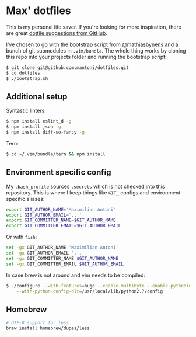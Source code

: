 # Max' dotfiles

This is my personal life saver. If you're looking for more inspiration, there
are great [dotfile suggestions from GitHub][dotfiles].

I've chosen to go with the bootstrap script from [@mathiasbynens][] and a bunch
of git submodules in `.vim/bundle`. The whole thing works by cloning this repo
into your projects folder and running the bootstrap script:

```bash
$ git clone git@github.com:mantoni/dotfiles.git
$ cd dotfiles
$ ./bootstrap.sh
```

## Additional setup

Syntastic linters:

```bash
$ npm install eslint_d -g
$ npm install json -g
$ npm install diff-so-fancy -g
```

Tern:

```bash
$ cd ~/.vim/bundle/tern && npm install
```

## Environment specific config

My `.bash_profile` sources `.secrets` which is not checked into this
repository. This is where I keep things like `GIT_` configs and environment
specific aliases:

```bash
export GIT_AUTHOR_NAME='Maximilian Antoni'
export GIT_AUTHOR_EMAIL='...'
export GIT_COMMITTER_NAME=$GIT_AUTHOR_NAME
export GIT_COMMITTER_EMAIL=$GIT_AUTHOR_EMAIL
```

Or with `fish`:

```bash
set -gx GIT_AUTHOR_NAME 'Maximilian Antoni'
set -gx GIT_AUTHOR_EMAIL '...'
set -gx GIT_COMMITTER_NAME $GIT_AUTHOR_NAME
set -gx GIT_COMMITTER_EMAIL $GIT_AUTHOR_EMAIL
```

In case brew is not around and vim needs to be compiled:

```bash
$ ./configure --with-features=huge --enable-multibyte --enable-pythoninterp \
    --with-python-config-dir=/usr/local/lib/python2.7/config
```

## Homebrew

```bash
# UTF-8 support for less
brew install homebrew/dupes/less
```

[dotfiles]: http://dotfiles.github.com
[@mathiasbynens]: https://github.com/mathiasbynens/dotfiles

